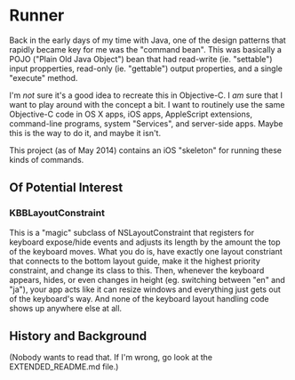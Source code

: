 # Runner #

Back in the early days of my time with Java, one of the design patterns that
rapidly became key for me was the "command bean".  This was basically a POJO
("Plain Old Java Object") bean that had read-write (ie. "settable") input
propperties, read-only (ie. "gettable") output properties, and a single
"execute" method.

I'm *not* sure it's a good idea to recreate this in Objective-C.  I *am* sure
that I want to play around with the concept a bit.  I want to routinely use
the same Objective-C code in OS X apps, iOS apps, AppleScript extensions,
command-line programs, system "Services", and server-side apps.  Maybe this
is the way to do it, and maybe it isn't.

This project (as of May 2014) contains an iOS "skeleton" for running these
kinds of commands.

## Of Potential Interest ##


### KBBLayoutConstraint ###

This is a "magic" subclass of NSLayoutConstraint that registers for keyboard
expose/hide events and adjusts its length by the amount the top of the keyboard
moves.  What you do is, have exactly one layout constriant that connects to
the bottom layout guide, make it the highest priority constraint, and change
its class to this.  Then, whenever the keyboard appears, hides, or even changes
in height (eg. switching between "en" and "ja"), your app acts like it can
resize windows and everything just gets out of the keyboard's way.  And none
of the keyboard layout handling code shows up anywhere else at all.

## History and Background ##

(Nobody wants to read that.  If I'm wrong, go look at the EXTENDED_README.md
file.)